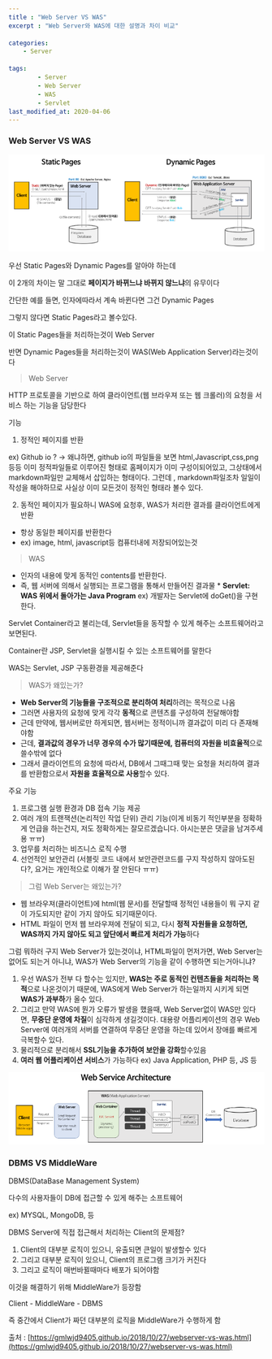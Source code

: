 ```yaml
---
title : "Web Server VS WAS"
excerpt : "Web Server와 WAS에 대한 설명과 차이 비교"

categories:
    - Server

tags:
        - Server
        - Web Server
        - WAS
        - Servlet
last_modified_at: 2020-04-06
---
```


### Web Server VS WAS

![WAS1](/assets/WAS1.png)

우선 Static Pages와 Dynamic Pages를 알아야 하는데

이 2개의 차이는 말 그대로 **페이지가 바뀌느냐 바뀌지 않느냐**의 유무이다

간단한 예를 들면, 인자에따라서 계속 바뀐다면 그건 Dynamic Pages

그렇지 않다면 Static Pages라고 볼수있다.

이 Static Pages들을 처리하는것이 Web Server

반면 Dynamic Pages들을 처리하는것이 WAS(Web Application Server)라는것이다

> Web Server

HTTP 프로토콜을 기반으로 하여 클라이언트(웹 브라우져 또는 웹 크롤러)의 요청을 서비스 하는 기능을 담당한다

기능

1. 정적인 페이지를 반환

ex) Github io ? → 왜냐하면, github io의 파일들을 보면 html,Javascript,css,png 등등 이미 정적파일들로 이루어진 형태로 홈페이지가 이미 구성이되어있고, 그상태에서 markdown파일만 교체해서 삽입하는 형태이다. 그런데 ,  markdown파일조차 일일이 작성을 해야하므로 사실상 이미 모든것이 정적인 형태라 볼수 있다.

2. 동적인 페이지가 필요하니 WAS에 요청후, WAS가 처리한 결과를 클라이언트에게 반환

- 항상 동일한 페이지를 반환한다
- ex) image, html, javascript등 컴퓨터내에 저장되어있는것

> WAS

- 인자의 내용에 맞게 동적인 contents를 반환한다.
- 즉, 웹 서버에 의해서 실행되는 프로그램을 통해서 만들어진 결과물 * **Servlet: WAS 위에서 돌아가는 Java Program**
ex) 개발자는 Servlet에 doGet()을 구현한다.

Servlet Container라고 불리는데,  Servlet들을 동작할 수 있게 해주는 소프트웨어라고 보면된다.

Container란 JSP, Servlet을 실행시킬 수 있는 소프트웨어를 말한다

WAS는 Servlet, JSP 구동환경을 제공해준다

> WAS가 왜있는가?

- **Web Server의 기능들을 구조적으로 분리하여 처리**하려는 목적으로 나옴
- 그러면 사용자의 요청에 맞게 각각 **동적**으로 콘텐츠를 구성하여 전달해야함
- 근데 만약에, 웹서버로만 하게되면, 웹서버는 정적이니까 결과값이 미리 다 존재해야함
- 근데, **결과값의 경우가 너무 경우의 수가 많기때문에, 컴퓨터의 자원을 비효율적**으로 쓸수밖에 없다
- 그래서 클라이언트의 요청에 따라서, DB에서 그때그때 맞는 요청을 처리하여 결과를 반환함으로서 **자원을 효율적으로 사용**할수 있다.

주요 기능

1. 프로그램 실행 환경과 DB 접속 기능 제공
2. 여러 개의 트랜잭션(논리적인 작업 단위) 관리 기능(이게 비동기 적인부분을 정확하게 언급을 하는건지, 저도 정확하게는 잘모르겠습니다. 아시는분은 댓글을 남겨주세용 ㅠㅠ)
3. 업무를 처리하는 비즈니스 로직 수행
4. 선언적인 보안관리 (서블릿 코드 내에서 보안관련코드를 구지 작성하지 않아도된다?, 요거는 개인적으로 이해가 잘 안된다 ㅠㅠ)

> 그럼 Web Server는 왜있는가?

- 웹 브라우져(클라이언트)에 html(웹 문서)를 전달할때 정적인 내용들이 뭐 구지 같이 가도되지만 같이 가지 않아도 되기때문이다.
- HTML 파일이 먼저 웹 브라우져에 전달이 되고, 다시 **정적 자원들을 요청하면, WAS까지 가지 않아도 되고 앞단에서 빠르게 처리가 가능**하다

그럼 뭐하러 구지 Web Server가 있는것이냐, HTML파일이 먼저가면, Web Server는 없어도 되는거 아니냐, WAS가 Web Server의 기능을 같이 수행하면 되는거아니냐?

1. 우선 WAS가 전부 다 할수는 있지만, **WAS는 주로 동적인 컨텐츠들을 처리하는 목적**으로 나온것이기 때문에, WAS에게 Web Server가 하는일까지 시키게 되면 **WAS가 과부하**가 올수 있다.
2. 그리고 만약 WAS에 뭔가 오류가 발생을 했을때, Web Server없이 WAS만 있다면, **무중단 운영에 차질**이 심각하게 생길것이다. 대용량 어플리케이션의 경우 Web Server에 여러개의 서버를 연결하여 무중단 운영을 하는데 있어서 장애를 빠르게 극복할수 있다.
3. 물리적으로 분리해서 **SSL기능을 추가하여 보안을 강화**할수있음
4. **여러 웹 어플리케이션 서비스**가 가능하다  ex) Java Application, PHP 등, JS 등

![WAS2](/assets/WAS2.png)

### DBMS VS MiddleWare

DBMS(DataBase Management System)

다수의 사용자들이 DB에 접근할 수 있게 해주는 소프트웨어

ex) MYSQL, MongoDB, 등

DBMS Server에 직접 접근해서 처리하는 Client의 문제점?

1. Client의 대부분 로직이 있으니, 유출되면 큰일이 발생할수 있다
2. 그리고 대부분 로직이 있으니, Client의 프로그램 크기가 커진다
3. 그리고 로직이 매번바뀔때마다 배포가 되어야함

이것을 해결하기 위해 MiddleWare가 등장함

Client - MiddleWare - DBMS

즉 중간에서 Client가 짜던 대부분의 로직을 MiddleWare가 수행하게 함

출처  : [https://gmlwjd9405.github.io/2018/10/27/webserver-vs-was.html](https://gmlwjd9405.github.io/2018/10/27/webserver-vs-was.html)
